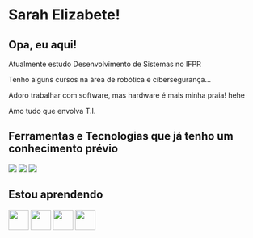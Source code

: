 # Sarah Elizabete!
## Opa, eu aqui!

Atualmente estudo Desenvolvimento de Sistemas no IFPR

Tenho alguns cursos na área de robótica e cibersegurança...

Adoro trabalhar com software, mas hardware é mais minha praia! hehe

Amo tudo que envolva T.I.


## Ferramentas e Tecnologias que já tenho um conhecimento prévio

<img src="https://cdn.jsdelivr.net/gh/devicons/devicon/icons/bash/bash-original.svg" /> <img src="https://cdn.jsdelivr.net/gh/devicons/devicon/icons/arduino/arduino-original.svg" /> <img src="https://cdn.jsdelivr.net/gh/devicons/devicon/icons/c/c-original.svg" />
          
## Estou aprendendo

<img loading="lazy" src="https://cdn.jsdelivr.net/gh/devicons/devicon/icons/java/java-original.svg" width="40" height="40"/> <img loading="lazy" src="https://cdn.jsdelivr.net/gh/devicons/devicon/icons/linux/linux-original.svg" width="40" height="40"/> <img loading="lazy" src="https://cdn.jsdelivr.net/gh/devicons/devicon/icons/php/php-original.svg" width="40" height="40"/> <img loading="lazy" src="https://cdn.jsdelivr.net/gh/devicons/devicon/icons/javascript/javascript-original.svg" width="40" height="40"/>
